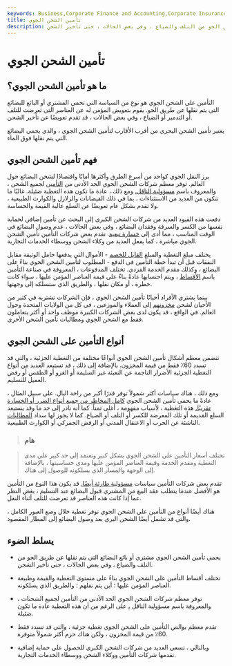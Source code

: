 ```yaml
---
keywords: Business,Corporate Finance and Accounting,Corporate Insurance
title: تأمين الشحن الجوي
description: يحمي تأمين الشحن الجوي مشتري أو بائع البضائع التي يتم نقلها عن طريق الجو من التلف والضياع ، وفي بعض الحالات ، حتى تأخير الشحن.
---
```


# تأمين الشحن الجوي
## ما هو تأمين الشحن الجوي؟

التأمين على الشحن الجوي هو نوع من السياسة التي تحمي المشتري أو البائع للبضائع التي يتم نقلها عن طريق الجو. يقوم بتعويض المؤمن له عن العناصر التي تعرضت للتلف أو التدمير أو الضياع ، وفي بعض الحالات ، قد تقدم تعويضًا عن تأخير الشحن.

يعتبر تأمين الشحن البحري من أقرب الأقارب لتأمين الشحن الجوي ، والذي يحمي البضائع التي يتم نقلها فوق الماء.

## فهم تأمين الشحن الجوي

برز النقل الجوي كواحد من أسرع الطرق وأكثرها أمانًا واقتصادًا لشحن البضائع حول العالم. توفر معظم شركات الشحن الجوي الحد الأدنى من [التأمين](/insurance) لجميع الشحن ، والمعروف باسم [مسؤولية الناقل.](/liability) ومع ذلك ، عادة ما تكون هذه التغطية ضئيلة. غالبًا ما تتكون من العديد من الاستثناءات ، بما في ذلك الفيضانات والزلازل والكوارث الطبيعية ، ولا تقدم بشكل عام تعويضًا عن السلع عالية القيمة والحساسة.

دفعت هذه القيود العديد من شركات الشحن الكبرى إلى البحث عن تأمين إضافي لحماية نفسها من الكسر والسرقة وفقدان البضائع ، وفي بعض الحالات ، عدم وصول البضائع في الوقت المناسب ، مما أدى إلى [خسارة تبعية](/consequential-loss). تقدم بعض شركات التأمين تأمين الشحن الجوي مباشرة ، كما يفعل العديد من وكلاء الشحن ووسطاء الخدمات التجارية.

يختلف مبلغ التغطية والمبلغ [القابل للخصم](/deductible) - الأموال التي يدفعها حامل الوثيقة مقابل النفقات قبل أن تبدأ خطة التأمين في الدفع - المطلوب لتأمين الشحن الجوي بناءً على البضائع ، وكذلك مقدم الخدمة الفردي. تختلف المدفوعات ، المعروفة في صناعة التأمين باسم [الأقساط](/insurance-premium) ، ويتم احتسابها عادةً بناءً على قيمة العناصر المؤمن عليها ، سواء كانت خطرة ، أو مكان نقلها ، والطريق الذي ستسلكه إلى وجهتها.

بينما يشتري الأفراد أحيانًا تأمين الشحن الجوي ، فإن الشركات تشتريه في كثير من الأحيان لشحن [مخزونهم](/inventory) إلى العملاء والموزعين ، في كل من الولايات المتحدة وحول العالم. في الواقع ، قد يكون لدى بعض الشركات الكبيرة موظف واحد أو أكثر يتعاملون فقط مع الشحن الجوي ومطالبات تأمين الشحن الأخرى.

## أنواع التأمين على الشحن الجوي

تتضمن معظم أشكال تأمين الشحن الجوي أنواعًا مختلفة من التغطية الجزئية ، والتي قد تسدد 60٪ فقط من قيمة المخزون. بالإضافة إلى ذلك ، قد تستبعد العديد من أنواع التغطية الجزئية الأضرار الناجمة عن التعبئة غير السليمة أو الغزو أو الطقس أو رفض العميل للتسليم.

ومع ذلك ، هناك سياسات أكثر شمولاً توفر قدرًا أكبر من راحة البال. على سبيل المثال ، عادةً ما يحمي تأمين الشحن الجوي [كامل المخاطر من جميع أنواع الضرر أو الخسارة تقريبًا.](/all-risks-coverage) هذه التغطية ، لأسباب مفهومة ، أغلى ثمناً. كما أنه نادر إلى حد ما وقد يستبعد السلع القديمة أو تلك المعرضة للكسر أو التلف أو الضياع. كما لا يجوز لها سداد [المطالبات](/insurance_claim) الناشئة عن الحرب أو الاعتقال المدني أو الرفض الجمركي أو الكوارث الطبيعية.

> ### هام

> تختلف أسعار التأمين على الشحن الجوي بشكل كبير وتعتمد إلى حد كبير على مدى التغطية ومقدم الخدمة وقيمة العناصر المؤمن عليها ومدى حساسيتها ، بالإضافة إلى الوجهة والمسار الذي يسلكونه للوصول إلى هناك.

>

تقدم بعض شركات التأمين سياسات [مسؤولية طارئة أيضًا.](/contingentliability) قد يكون هذا النوع من التأمين هو الأفضل عندما يتطلب عقد البيع من المشتري قبول البضائع عند التسليم ، بغض النظر عما إذا كانت هذه العناصر قد تعرضت للتلف أثناء النقل.

هناك أيضًا أنواع من التأمين على الشحن الجوي توفر تغطية خلال وضع العبور الكامل ، والتي قد تشمل أيضًا الشحن البري بعد وصول البضائع إلى المطار المقصود.

## يسلط الضوء

- يحمي تأمين الشحن الجوي مشتري أو بائع البضائع التي يتم نقلها عن طريق الجو من التلف والضياع ، وفي بعض الحالات ، حتى تأخير الشحن.

- تختلف أقساط التأمين على الشحن الجوي بناءً على مستوى التغطية والقيمة وطبيعة العناصر المؤمن عليها ؛ أين يتم نقلهم ؛ والطريق الذي يسلكونه.

- توفر معظم شركات الشحن الجوي الحد الأدنى من التأمين لجميع الشحنات ، والمعروفة باسم مسؤولية الناقل [،](/liability) على الرغم من أن هذه التغطية عادة ما تكون ضئيلة.

- تقدم معظم بوالص التأمين على الشحن الجوي تغطية جزئية ، والتي قد تسدد فقط 60٪ من قيمة المخزون ، ولكن هناك حزم أكثر شمولاً متوفرة.

- وبالتالي ، تسعى العديد من شركات الشحن الكبرى للحصول على حماية إضافية تقدمها شركات التأمين ووكلاء الشحن ووسطاء الخدمات التجارية.

